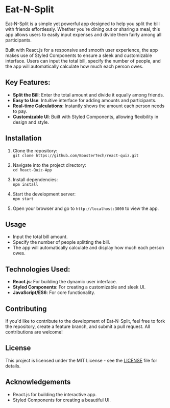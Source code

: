 # Eat-N-Split

Eat-N-Split is a simple yet powerful app designed to help you split the bill with friends effortlessly. Whether you're dining out or sharing a meal, this app allows users to easily input expenses and divide them fairly among all participants.

Built with React.js for a responsive and smooth user experience, the app makes use of Styled Components to ensure a sleek and customizable interface. Users can input the total bill, specify the number of people, and the app will automatically calculate how much each person owes.

## Key Features:

- **Split the Bill**: Enter the total amount and divide it equally among friends.
- **Easy to Use**: Intuitive interface for adding amounts and participants.
- **Real-time Calculations**: Instantly shows the amount each person needs to pay.
- **Customizable UI**: Built with Styled Components, allowing flexibility in design and style.

## Installation

1. Clone the repository:  
   `git clone https://github.com/BoosterTech/react-quiz.git`

2. Navigate into the project directory:  
   `cd React-Quiz-App`

3. Install dependencies:  
   `npm install`

4. Start the development server:  
   `npm start`

5. Open your browser and go to `http://localhost:3000` to view the app.

## Usage

- Input the total bill amount.
- Specify the number of people splitting the bill.
- The app will automatically calculate and display how much each person owes.

## Technologies Used:

- **React.js**: For building the dynamic user interface.
- **Styled Components**: For creating a customizable and sleek UI.
- **JavaScript/ES6**: For core functionality.

## Contributing

If you'd like to contribute to the development of Eat-N-Split, feel free to fork the repository, create a feature branch, and submit a pull request. All contributions are welcome!

## License

This project is licensed under the MIT License - see the [LICENSE](LICENSE) file for details.

## Acknowledgements

- React.js for building the interactive app.
- Styled Components for creating a beautiful UI.

